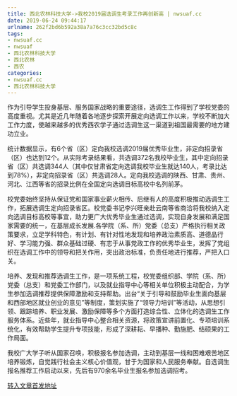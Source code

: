 ```yaml
---
title: 西北农林科技大学->我校2019届选调生考录工作再创新高 | nwsuaf.cc
date: 2019-06-24 09:44:17
urlname: 262f2bd6b592a38a7a76c3cc32bd5c8c
tags: 
- nwsuaf.cc
- nwsuaf
- 西北农林科技大学
- 西北农林
- 西农
categories:
- nwsuaf.cc
- 西北农林科技大学
---
```



作为引导学生投身基层、服务国家战略的重要途径，选调生工作得到了学校党委的高度重视。尤其是近几年随着各地逐步探索开展定向选调工作以来，学校不断加大工作力度，使越来越多的优秀西农学子通过选调生这一渠道到祖国最需要的地方建功立业。

统计数据显示，有6个省（区）定向我校选调2019届优秀毕业生，非定向招录省（区）也达到12个。从实际考录结果看，共选调372名我校毕业生，其中定向招录省（区）共选调344人（其中仅甘肃省定向选调我校毕业生就达140人，考录比达到78%），非定向招录省（区）共选调28人。定向我校选调的陕西、甘肃、贵州、河北、江西等省的招录比例在全国定向选调目标高校中名列前茅。

校党委始终坚持从保证党和国家事业薪火相传、后继有人的高度积极推动选调生工作，拓展选调生定向招录省区。校党委书记李兴旺亲赴云南等省商洽将我校纳入定向选调目标高校等事宜，助力更广大优秀毕业生通过选调，实现自身发展和满足国家需要的统一，在基层成长发展.各学院（系、所）党委（总支）严格执行相关政策要求，立足学科特色，有计划、有针对性地发现和培养政治素质高、道德品行好、学习能力强、群众基础过硬、有志于从事党政工作的优秀毕业生，发挥了党组织在选调工作中的领导和把关作用，突出政治标准，负责任地进行推荐，严把入口关。

培养、发现和推荐选调生工作，是一项系统工程，校党委组织部、学院（系、所）党委（总支）和党委工作部门，以及就业指导中心等相关单位积极主动配合，为学生参加选调推荐提供保障激励和支持帮助。出台“关于引导和鼓励毕业生面向基层和西部地区就业创业的意见”等制度，策划实施了“领导力培训”等活动，从思想引领、跟踪培养、职业发展、激励保障等多个方面打造综合性、立体化的选调生工作服务体系。近些年，就业指导中心整合相关资源，将政策宣讲前置化、专项培训系统化，有效帮助学生提升专项技能，形成了深耕耘、早播种、勤施肥、结硕果的工作局面。

我校广大学子听从国家召唤，积极报名参加选调，主动到基层一线和困难艰苦地区培养锻炼，自觉践行社会主义核心价值观，甘于为国家和人民服务奉献。自选调生报名推荐工作启动以来，先后有970余名毕业生报名参加选调招考。





[转入文章首发地址](https://news.nwsuaf.edu.cn/xnxw/90337.htm)